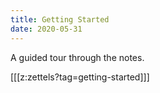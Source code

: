 ```yaml
---
title: Getting Started
date: 2020-05-31
---
```


A guided tour through the notes.

[[[z:zettels?tag=getting-started]]]